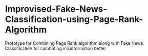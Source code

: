 # Improvised-Fake-News-Classification-using-Page-Rank-Algorithm
Prototype for Combining Page Rank algorithm along with Fake News Classification for combating misinformation better
